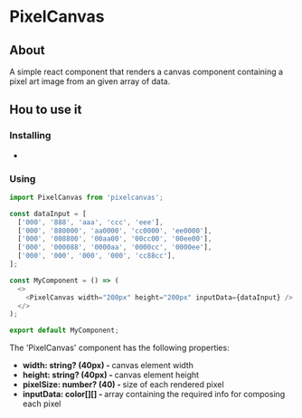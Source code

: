 # PixelCanvas

## About
A simple react component that renders a canvas component containing a pixel art image from an given array of data.

## Hou to use it

### Installing
-

### Using
```js
import PixelCanvas from 'pixelcanvas';

const dataInput = [
  ['000', '888', 'aaa', 'ccc', 'eee'],
  ['000', '880000', 'aa0000', 'cc0000', 'ee0000'],
  ['000', '008800', '00aa00', '00cc00', '00ee00'],
  ['000', '000088', '0000aa', '0000cc', '0000ee'],
  ['000', '000', '000', '000', 'cc88cc'],
];

const MyComponent = () => (
  <>
    <PixelCanvas width="200px" height="200px" inputData={dataInput} />
  </>
);

export default MyComponent;
```

The 'PixelCanvas' component has the following properties:
* <b>width: string? (40px) - </b>canvas element width
* <b>height: string? (40px) - </b>canvas element height
* <b>pixelSize: number? (40) - </b>size of each rendered pixel
* <b>inputData: color[][] - </b>array containing the required info for composing each pixel